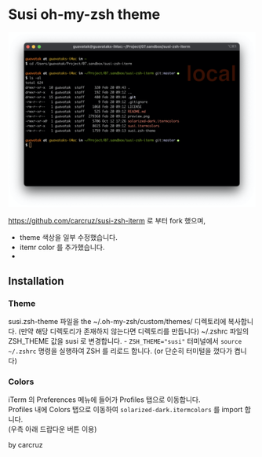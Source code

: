 # Susi oh-my-zsh theme 

![alt text](https://github.com/guavatak/susi-zsh-iterm/blob/master/preview.png)

https://github.com/carcruz/susi-zsh-iterm 로 부터 fork 했으며, 

* theme 색상을 일부 수정했습니다.
* itemr color 를 추가했습니다.
* 
## Installation

### Theme

susi.zsh-theme 파일을 the ~/.oh-my-zsh/custom/themes/ 디렉토리에 복사합니다. (만약 해당 디렉토리가 존재하지 않는다면 디렉토리를 만듭니다)
~/.zshrc 파일의 ZSH_THEME 값을 susi 로 변경합니다. - `ZSH_THEME="susi"`
터미널에서 `source ~/.zshrc` 명령을 실행하여 ZSH 를 리로드 합니다. (or 단순히 터미털을 껐다가 켭니다)

### Colors
iTerm 의 Preferences 메뉴에 들어가 Profiles 탭으로 이동합니다.  
Profiles 내에 Colors 탭으로 이동하여 `solarized-dark.itermcolors` 를 import 합니다.  
(우측 아래 드랍다운 버튼 이용)

by carcruz
